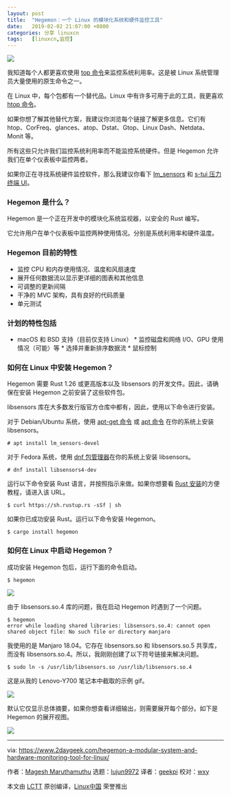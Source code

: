 ```yaml
---
layout: post
title:	"Hegemon：一个 Linux 的模块化系统和硬件监控工具"
date:	2019-02-02 21:07:00 +0800 
categories:	分享 linuxcn 
tags:	[linuxcn,监控]
---
```



![](/Asserts/Images//attachment/album/201902/02/210707fx5xsffzg2frvglz.jpg)


我知道每个人都更喜欢使用 [top 命令](https://www.2daygeek.com/top-command-examples-to-monitor-server-performance/)来监控系统利用率。这是被 Linux 系统管理员大量使用的原生命令之一。


在 Linux 中，每个包都有一个替代品。Linux 中有许多可用于此的工具，我更喜欢 [htop 命令](https://www.2daygeek.com/linux-htop-command-linux-system-performance-resource-monitoring-tool/)。


如果你想了解其他替代方案，我建议你浏览每个链接了解更多信息。它们有 htop、CorFreq、glances、atop、Dstat、Gtop、Linux Dash、Netdata、Monit 等。


所有这些只允许我们监控系统利用率而不能监控系统硬件。但是 Hegemon 允许我们在单个仪表板中监控两者。


如果你正在寻找系统硬件监控软件，那么我建议你看下 [lm\_sensors](https://www.2daygeek.com/view-check-cpu-hard-disk-temperature-linux/) 和 [s-tui 压力终端 UI](https://www.2daygeek.com/s-tui-stress-terminal-ui-monitor-linux-cpu-temperature-frequency/)。


### Hegemon 是什么？


Hegemon 是一个正在开发中的模块化系统监视器，以安全的 Rust 编写。


它允许用户在单个仪表板中监控两种使用情况。分别是系统利用率和硬件温度。


### Hegemon 目前的特性


* 监控 CPU 和内存使用情况、温度和风扇速度
* 展开任何数据流以显示更详细的图表和其他信息
* 可调整的更新间隔
* 干净的 MVC 架构，具有良好的代码质量
* 单元测试


### 计划的特性包括


* macOS 和 BSD 支持（目前仅支持 Linux） \* 监控磁盘和网络 I/O、GPU 使用情况（可能）等 \* 选择并重新排序数据流 \* 鼠标控制


### 如何在 Linux 中安装 Hegemon？


Hegemon 需要 Rust 1.26 或更高版本以及 libsensors 的开发文件。因此，请确保在安装 Hegemon 之前安装了这些软件包。


libsensors 库在大多数发行版官方仓库中都有，因此，使用以下命令进行安装。


对于 Debian/Ubuntu 系统，使用 [apt-get 命令](https://www.2daygeek.com/apt-get-apt-cache-command-examples-manage-packages-debian-ubuntu-systems/) 或 [apt 命令](https://www.2daygeek.com/apt-command-examples-manage-packages-debian-ubuntu-systems/) 在你的系统上安装 libsensors。



```
# apt install lm_sensors-devel
```

对于 Fedora 系统，使用 [dnf 包管理器](https://www.2daygeek.com/dnf-command-examples-manage-packages-fedora-system/)在你的系统上安装 libsensors。



```
# dnf install libsensors4-dev
```

运行以下命令安装 Rust 语言，并按照指示来做。如果你想要看 [Rust 安装](https://www.2daygeek.com/how-to-install-rust-programming-language-in-linux/)的方便教程，请进入该 URL。



```
$ curl https://sh.rustup.rs -sSf | sh
```

如果你已成功安装 Rust。运行以下命令安装 Hegemon。



```
$ cargo install hegemon
```

### 如何在 Linux 中启动 Hegemon？


成功安装 Hegemon 包后，运行下面的命令启动。



```
$ hegemon
```

![](/Asserts/Images//attachment/album/201902/02/210843wkewfp3bzeffanfh.png)


由于 libsensors.so.4 库的问题，我在启动 Hegemon 时遇到了一个问题。



```
$ hegemon
error while loading shared libraries: libsensors.so.4: cannot open shared object file: No such file or directory manjaro
```

我使用的是 Manjaro 18.04。它存在 libsensors.so 和 libsensors.so.5 共享库，而没有 libsensors.so.4。所以，我刚刚创建了以下符号链接来解决问题。



```
$ sudo ln -s /usr/lib/libsensors.so /usr/lib/libsensors.so.4
```

这是从我的 Lenovo-Y700 笔记本中截取的示例 gif。


![](/Asserts/Images//attachment/album/201902/02/210920rw5qqqu0699zqsuu.gif)


默认它仅显示总体摘要，如果你想查看详细输出，则需要展开每个部分。如下是 Hegemon 的展开视图。


![](/Asserts/Images//attachment/album/201902/02/210943pxed3p4jjgq5vuy6.png)




---


via: <https://www.2daygeek.com/hegemon-a-modular-system-and-hardware-monitoring-tool-for-linux/>


作者：[Magesh Maruthamuthu](https://www.2daygeek.com/author/magesh/) 选题：[lujun9972](https://github.com/lujun9972) 译者：[geekpi](https://github.com/geekpi) 校对：[wxy](https://github.com/wxy)


本文由 [LCTT](https://github.com/LCTT/TranslateProject) 原创编译，[Linux中国](https://linux.cn/) 荣誉推出
